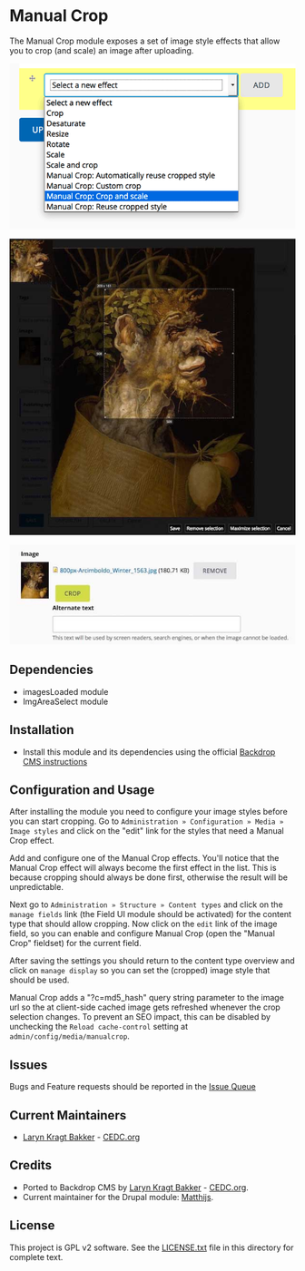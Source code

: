 # Manual Crop

The Manual Crop module exposes a set of image style effects that allow you
to crop (and scale) an image after uploading.

![Manual Crop - image styles](https://github.com/backdrop-contrib/manualcrop/blob/1.x-1.x/images/manualcrop-image-effect.png "Manual Crop - image styles")

![Manual Crop - upload image](https://github.com/backdrop-contrib/manualcrop/blob/1.x-1.x/images/cropping-tools.jpg "Manual Crop - upload image")

![Manual Crop - cropping tool](https://github.com/backdrop-contrib/manualcrop/blob/1.x-1.x/images/image-upload-crop-button.jpg "Manual Crop - cropping tools")


## Dependencies

- imagesLoaded module
- ImgAreaSelect module

## Installation

 - Install this module and its dependencies using the official 
  [Backdrop CMS instructions](https://backdropcms.org/guide/modules)

## Configuration and Usage

After installing the module you need to configure your image styles before you
can start cropping. Go to `Administration » Configuration » Media » Image styles`
and click on the "edit" link for the styles that need a Manual Crop effect.

Add and configure one of the Manual Crop effects. You'll notice that the Manual
Crop effect will always become the first effect in the list. This is because
cropping should always be done first, otherwise the result will be unpredictable.

Next go to `Administration » Structure » Content types` and click on the `manage fields`
link (the Field UI module should be activated) for the content type that should
allow cropping. Now click on the `edit` link of the image field, so you can enable
and configure Manual Crop (open the "Manual Crop" fieldset) for the current field.

After saving the settings you should return to the content type overview and click
on `manage display` so you can set the (cropped) image style that should be used.

Manual Crop adds a "?c=md5_hash" query string parameter to the image url so the
at client-side cached image gets refreshed whenever the crop selection changes.
To prevent an SEO impact, this can be disabled by unchecking the
`Reload cache-control` setting at `admin/config/media/manualcrop`.

## Issues

Bugs and Feature requests should be reported in the 
[Issue Queue](https://github.com/backdrop-contrib/manualcrop/issues)

## Current Maintainers

 - [Laryn Kragt Bakker](https://github.com/laryn) - [CEDC.org](https://cedc.org)

## Credits

- Ported to Backdrop CMS by [Laryn Kragt Bakker](https://github.com/laryn) - [CEDC.org](https://cedc.org).
- Current maintainer for the Drupal module: [Matthijs](https://www.drupal.org/u/matthijs).

## License

This project is GPL v2 software. See the [LICENSE.txt](https://github.com/backdrop-contrib/manualcrop/blob/1.x-1.x/LICENSE.txt) 
file in this directory for complete text.
